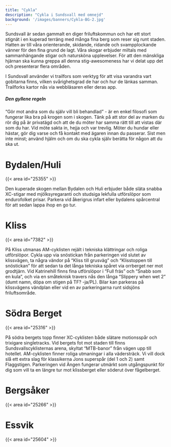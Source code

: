 ```yaml
---
title: "Cykla"
description: "Cykla i Sundsvall med omnejd"
background: '/images/banners/Cykla-BG-2.jpg'
---
```

Sundsvall är sedan gammalt en diger friluftskommun och har ett stort stignät i en kuperad terräng med många fina berg som
reser sig runt staden.
Hatten av till våra orienterande, skidande, ridande och svampplockande vänner för den fina grund de lagt.
Våra skogar erbjuder miltals med sammanhängande stigar och natursköna upplevelser.
För att den mänskliga hjärnan ska kunna greppa all denna stig-awesomeness har vi delat upp det och presenterar flera områden.

I Sundsvall använder vi trailfors som verktyg för att visa varandra vart gobitarna finns, vilken svårighetsgrad de har och hur de länkas samman. Trailforks kartor nås via webbläsaren eller deras app.

##### Den gyllene regeln

“Gör mot andra som du själv vill bli behandlad” - är en enkel filosofi som fungerar lika bra på krogen som i skogen. Tänk på att stor del av marken du rör dig på är privatägd och att de du möter har samma rätt till att vistas där som du har. Vid möte sakta in, hejja och var trevlig. Möter du hundar eller hästar, gör dig varse och få kontakt med ägaren innan du passerar.
Sist men inte minst; använd hjälm och om du ska cykla själv berätta för någon att du ska ut.

# Bydalen/Huli

{{< area id="25355" >}}

Den kuperade skogen mellan Bydalen och Huli erbjuder både släta snabba XC-stigar med mjölksyregaranti och studsiga lekfulla utförslöpor som endurofolket prisar. Parkera vid åkerigrus infart eller bydalens spårcentral för att sedan lappa ihop en go tur.

# Kliss

{{< area id="7382" >}}

På Kliss utmanas AM-cyklisten rejält i tekniska klättringar och roliga utförslöpor. Cykla upp via snöstickan från parkeringen vid slutet av klissvägen, ta några vändor på “Kliss till grusväg” och “Klisstoppen till snöstickan” för att sedan ta det långa tekniska spåret via orrberget ner mot grodtjärn.
Vid Katrinehill finns fina utförslöpor i “Full fräs” och “Snabb som en kula”, och via en småteknisk travers nås den långa “Slippery when wet 2” (dumt namn, döpa om stigen på TF? -ja/PL). Bilar kan parkeras på klissvägens vändplan eller vid en av parkeringarna runt sidsjöns friluftsområde.

# Södra Berget

{{< area id="25316" >}}

På södra bergets topp finner XC-cyklisten både slätare motionsspår och trixigare singletracks. Vid bergets fot mot staden till finns Sundsvallscyklisternas arena, skyltat “MTB-banor” från vägen upp till hotellet.
AM-cyklisten finner roliga utmaningar i alla vädersträck. Vi vill dock slå ett extra slag för klassikerna Jons superspår (del 1 och 2) samt Flaggstigen.
Parkeringen vid Ängen fungerar utmärkt som utgångspunkt för dig som vill ta en längre tur mot klissberget eller söderut över fågelberget.


# Bergsåker

{{< area id="25266" >}}

# Essvik

{{< area id="25604" >}}

